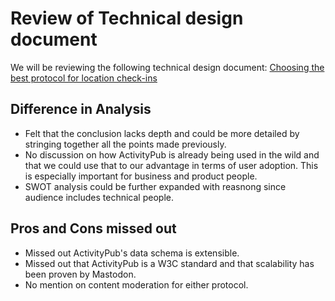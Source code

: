 # Review of Technical design document
We will be reviewing the following technical design document:
[Choosing the best protocol for location check-ins](https://github.com/AllenLi0110/open-camp-backend-course/blob/main/w1-assignment/protocol-research/choosing-the-best-protocol-for-location-check-ins.md)

## Difference in Analysis
- Felt that the conclusion lacks depth and could be more detailed by stringing together all the points made previously.
- No discussion on how ActivityPub is already being used in the wild and that we could use that to our advantage in terms of user adoption. This is especially important for business and product people.
- SWOT analysis could be further expanded with reasnong since audience includes technical people.

## Pros and Cons missed out
- Missed out ActivityPub's data schema is extensible.
- Missed out that ActivityPub is a W3C standard and that scalability has been proven by Mastodon.
- No mention on content moderation for either protocol.
